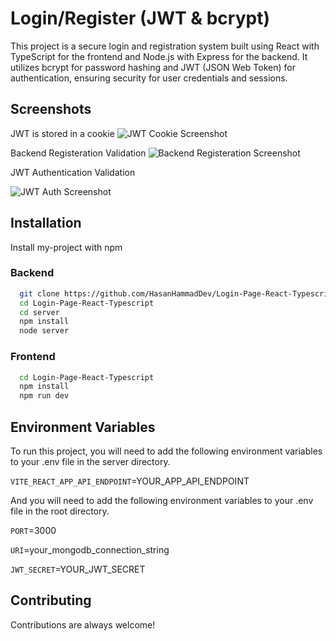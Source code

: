
# Login/Register (JWT & bcrypt)

This project is a secure login and registration system built using React with TypeScript for the frontend and Node.js with Express for the backend. It utilizes bcrypt for password hashing and JWT (JSON Web Token) for authentication, ensuring security for user credentials and sessions.


## Screenshots
JWT is stored in a cookie
![JWT Cookie Screenshot](https://i.ibb.co/ChSKqV1/Screenshot-2024-07-04-213225.png)

Backend Registeration Validation
![Backend Registeration Screenshot](https://i.ibb.co/fMyH7sH/backend-valid.png)

JWT Authentication Validation

![JWT Auth Screenshot](https://i.ibb.co/P4qCfyH/jwt-middlewar.png)


## Installation

Install my-project with npm

### Backend
```bash 
  git clone https://github.com/HasanHammadDev/Login-Page-React-Typescript.git
  cd Login-Page-React-Typescript
  cd server
  npm install
  node server
```
### Frontend
```bash 
  cd Login-Page-React-Typescript
  npm install
  npm run dev
```

    
## Environment Variables

To run this project, you will need to add the following environment variables to your .env file in the server directory.

`VITE_REACT_APP_API_ENDPOINT`=YOUR_APP_API_ENDPOINT

And you will need to add the following environment variables to your .env file in the root directory.

`PORT`=3000

`URI`=your_mongodb_connection_string

`JWT_SECRET`=YOUR_JWT_SECRET


## Contributing

Contributions are always welcome!


